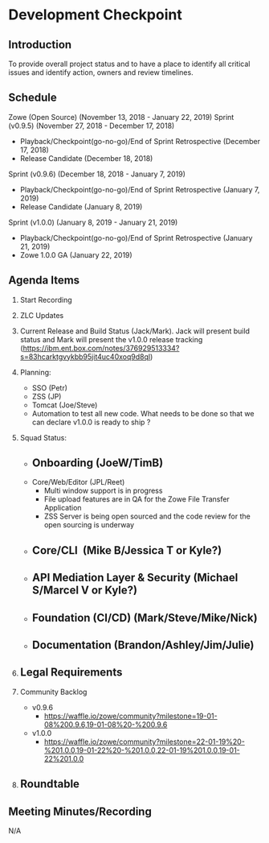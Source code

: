 # Development Checkpoint

Introduction
------------
To provide overall project status and to have a place to identify all critical issues and identify action, owners and review timelines.

Schedule
--------
Zowe (Open Source) (November 13, 2018 - January 22, 2019)
Sprint (v0.9.5) (November 27, 2018 - December 17, 2018)
- Playback/Checkpoint(go-no-go)/End of Sprint Retrospective (December 17, 2018)
- Release Candidate (December 18, 2018)

Sprint (v0.9.6) (December 18, 2018 - January 7, 2019)
- Playback/Checkpoint(go-no-go)/End of Sprint Retrospective (January 7, 2019)
- Release Candidate (January 8, 2019)

Sprint (v1.0.0) (January 8, 2019 - January 21, 2019)
- Playback/Checkpoint(go-no-go)/End of Sprint Retrospective (January 21, 2019)
- Zowe 1.0.0 GA (January 22, 2019)

Agenda Items
------------
1. Start Recording
2. ZLC Updates
3. Current Release and Build Status (Jack/Mark). Jack will present build status and Mark will present the v1.0.0 release tracking (https://ibm.ent.box.com/notes/376929513334?s=83hcarktgvykbb95jit4uc40xoq9d8ql)
4. Planning:
    - SSO (Petr)
    - ZSS (JP)
    - Tomcat (Joe/Steve)
    - Automation to test all new code. What needs to be done so that we can declare v1.0.0 is ready to ship ?
5. Squad Status:
    - Onboarding (JoeW/TimB)
      -
    - Core/Web/Editor (JPL/Reet)
      - Multi window support is in progress
      - File upload features are in QA for the Zowe File Transfer Application
      - ZSS Server is being open sourced and the code review for the open sourcing is underway
    - Core/CLI  (Mike B/Jessica T or Kyle?)
      -
    - API Mediation Layer & Security (Michael S/Marcel V or Kyle?)
      -
    - Foundation (CI/CD) (Mark/Steve/Mike/Nick)
      -
    - Documentation (Brandon/Ashley/Jim/Julie)
      -
6. Legal Requirements
    -

7. Community Backlog
    - v0.9.6
      - https://waffle.io/zowe/community?milestone=19-01-08%200.9.6,19-01-08%20-%200.9.6
    - v1.0.0
      - https://waffle.io/zowe/community?milestone=22-01-19%20-%201.0.0,19-01-22%20-%201.0.0,22-01-19%201.0.0,19-01-22%201.0.0
8. Roundtable
    -


Meeting Minutes/Recording
-------------------------
N/A
